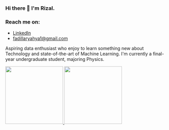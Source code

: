### Hi there 👋 I'm Rizal.

### Reach me on:
- <a href="https://linkedin.com/in/fadillarizalul/">LinkedIn</a>
- fadillaryahya1@gmail.com

Aspiring data enthusiast who enjoy to learn something new about Technology and state-of-the-art of Machine Learning.
I'm currently a final-year undergraduate student, majoring Physics.
  
<!-- <p align="left">
<a href="https://github.com/fadillarizalul">
  <img height="180em" src="https://github-readme-stats-eight-theta.vercel.app/api?username=fadillarizalul&show_icons=true&theme=algolia&include_all_commits=true&count_private=true"/>
  <img height="180em" src="https://github-readme-stats-eight-theta.vercel.app/api/top-langs/?username=fadillarizalul&layout=compact&langs_count=8&theme=algolia"/>
</a>
</p> -->

<!-- ![Rizal's github stats](https://github-readme-stats.vercel.app/api?username=fadillarizalul)

[![Top Langs](https://github-readme-stats.vercel.app/api/top-langs/?username=fadillarizalul)](https://github.com/fadillarizalul/github-readme-stats)
 -->
<p align="left">
<a href="https://github.com/fadillarizalul">
  <img height="180em" src="https://github-readme-stats-eight-theta.vercel.app/api?username=fadillarizalul&show_icons=true&theme=algolia&include_all_commits=true&count_private=true"/>
  <img height="180em" src="https://github-readme-stats-eight-theta.vercel.app/api/top-langs/?username=fadillarizalul&layout=compact&langs_count=8&theme=algolia"/>
</a>
</p>
